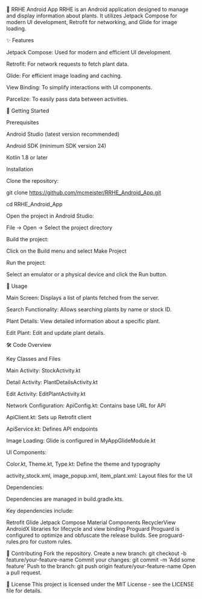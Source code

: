 🌿 RRHE Android App
RRHE is an Android application designed to manage and display information about plants. It utilizes Jetpack Compose for modern UI development, Retrofit for networking, and Glide for image loading.


✨ Features

Jetpack Compose: Used for modern and efficient UI development.

Retrofit: For network requests to fetch plant data.

Glide: For efficient image loading and caching.

View Binding: To simplify interactions with UI components.

Parcelize: To easily pass data between activities.


🚀 Getting Started

Prerequisites

Android Studio (latest version recommended)

Android SDK (minimum SDK version 24)

Kotlin 1.8 or later


Installation

Clone the repository:

git clone https://github.com/mcmeister/RRHE_Android_App.git

cd RRHE_Android_App

Open the project in Android Studio:

File -> Open -> Select the project directory

Build the project:

Click on the Build menu and select Make Project

Run the project:

Select an emulator or a physical device and click the Run button.


📱 Usage

Main Screen: Displays a list of plants fetched from the server.

Search Functionality: Allows searching plants by name or stock ID.

Plant Details: View detailed information about a specific plant.

Edit Plant: Edit and update plant details.


🛠️ Code Overview

Key Classes and Files

Main Activity: StockActivity.kt

Detail Activity: PlantDetailsActivity.kt

Edit Activity: EditPlantActivity.kt


Network Configuration:
ApiConfig.kt: Contains base URL for API

ApiClient.kt: Sets up Retrofit client

ApiService.kt: Defines API endpoints

Image Loading: Glide is configured in MyAppGlideModule.kt


UI Components:

Color.kt, Theme.kt, Type.kt: Define the theme and typography

activity_stock.xml, image_popup.xml, item_plant.xml: Layout files for the UI


Dependencies:

Dependencies are managed in build.gradle.kts. 

Key dependencies include:

Retrofit
Glide
Jetpack Compose
Material Components
RecyclerView
AndroidX libraries for lifecycle and view binding
Proguard
Proguard is configured to optimize and obfuscate the release builds. See proguard-rules.pro for custom rules.


🤝 Contributing
Fork the repository.
Create a new branch: git checkout -b feature/your-feature-name
Commit your changes: git commit -m 'Add some feature'
Push to the branch: git push origin feature/your-feature-name
Open a pull request.


📄 License
This project is licensed under the MIT License - see the LICENSE file for details.
